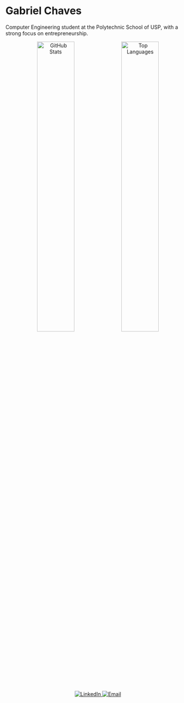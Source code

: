 # Gabriel Chaves

Computer Engineering student at the Polytechnic School of USP, with a strong focus on entrepreneurship.

<p align="center">
  <img src="https://github-readme-stats.vercel.app/api?username=gabrielc02&show_icons=true&title_color=F57F7F&icon_color=36C0C5&bg_color=ff00&hide_border=True&count_private=true" width="45%" alt="GitHub Stats"/>
  <img src="https://github-readme-stats.vercel.app/api/top-langs/?username=gabrielc02&layout=compact&bg_color=ff00&title_color=F57F7F&hide_border=True&include_all_commits=true&count_private=true&hide=jupyter%20notebook&langs_count=10" width="45%" alt="Top Languages"/>
</p>

<p align="center">
  <a href="www.linkedin.com/in/gabriel-chaves-159515259">
    <img src="https://img.shields.io/badge/LinkedIn-0077B5?style=for-the-badge&logo=linkedin&logoColor=white" alt="LinkedIn"/>
  </a>
  <a href="mailto:gabriel.clsilva@usp.br">
    <img src="https://img.shields.io/badge/Email-D14836?style=for-the-badge&logo=gmail&logoColor=white" alt="Email"/>
  </a>
</p>


